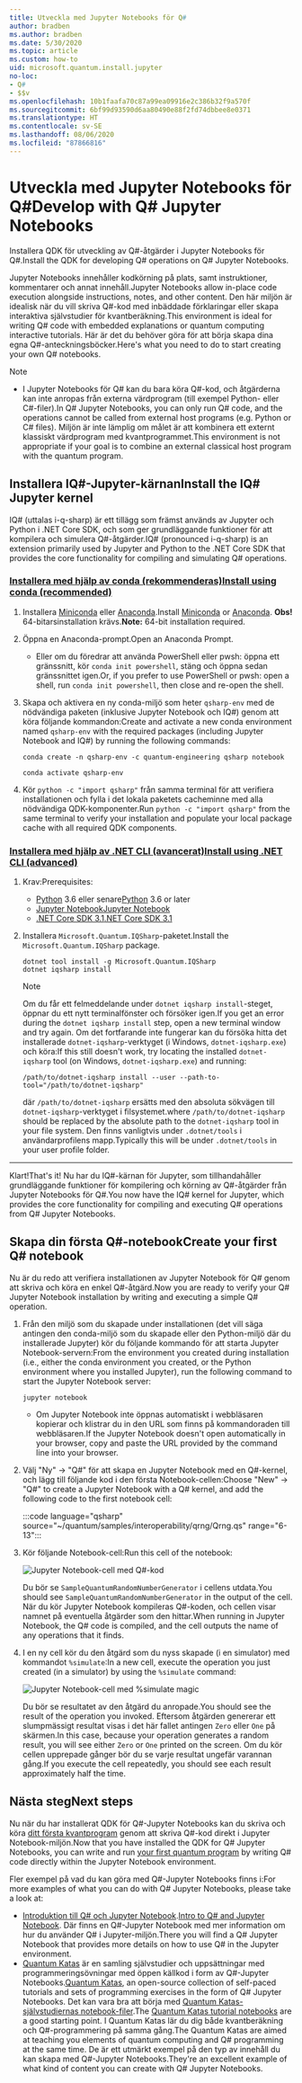 ```yaml
---
title: Utveckla med Jupyter Notebooks för Q#
author: bradben
ms.author: bradben
ms.date: 5/30/2020
ms.topic: article
ms.custom: how-to
uid: microsoft.quantum.install.jupyter
no-loc:
- Q#
- $$v
ms.openlocfilehash: 10b1faafa70c87a99ea09916e2c386b32f9a570f
ms.sourcegitcommit: 6bf99d93590d6aa80490e88f2fd74dbbee8e0371
ms.translationtype: HT
ms.contentlocale: sv-SE
ms.lasthandoff: 08/06/2020
ms.locfileid: "87866816"
---
```

# <a name="develop-with-no-locq-jupyter-notebooks"></a><span data-ttu-id="2a4c0-102">Utveckla med Jupyter Notebooks för Q#</span><span class="sxs-lookup"><span data-stu-id="2a4c0-102">Develop with Q# Jupyter Notebooks</span></span>

<span data-ttu-id="2a4c0-103">Installera QDK för utveckling av Q#-åtgärder i Jupyter Notebooks för Q#.</span><span class="sxs-lookup"><span data-stu-id="2a4c0-103">Install the QDK for developing Q# operations on Q# Jupyter Notebooks.</span></span>

<span data-ttu-id="2a4c0-104">Jupyter Notebooks innehåller kodkörning på plats, samt instruktioner, kommentarer och annat innehåll.</span><span class="sxs-lookup"><span data-stu-id="2a4c0-104">Jupyter Notebooks allow in-place code execution alongside instructions, notes, and other content.</span></span> <span data-ttu-id="2a4c0-105">Den här miljön är idealisk när du vill skriva Q#-kod med inbäddade förklaringar eller skapa interaktiva självstudier för kvantberäkning.</span><span class="sxs-lookup"><span data-stu-id="2a4c0-105">This environment is ideal for writing Q# code with embedded explanations or quantum computing interactive tutorials.</span></span> <span data-ttu-id="2a4c0-106">Här är det du behöver göra för att börja skapa dina egna Q#-anteckningsböcker.</span><span class="sxs-lookup"><span data-stu-id="2a4c0-106">Here's what you need to do to start creating your own Q# notebooks.</span></span>

> [!NOTE]
> * <span data-ttu-id="2a4c0-107">I Jupyter Notebooks för Q# kan du bara köra Q#-kod, och åtgärderna kan inte anropas från externa värdprogram (till exempel Python- eller C#-filer).</span><span class="sxs-lookup"><span data-stu-id="2a4c0-107">In Q# Jupyter Notebooks, you can only run Q# code, and the operations cannot be called from external host programs (e.g. Python or C# files).</span></span> <span data-ttu-id="2a4c0-108">Miljön är inte lämplig om målet är att kombinera ett externt klassiskt värdprogram med kvantprogrammet.</span><span class="sxs-lookup"><span data-stu-id="2a4c0-108">This environment is not appropriate if your goal is to combine an external classical host program with the quantum program.</span></span>

## <a name="install-the-ino-locq-jupyter-kernel"></a><span data-ttu-id="2a4c0-109">Installera IQ#-Jupyter-kärnan</span><span class="sxs-lookup"><span data-stu-id="2a4c0-109">Install the IQ# Jupyter kernel</span></span>

<span data-ttu-id="2a4c0-110">IQ# (uttalas i-q-sharp) är ett tillägg som främst används av Jupyter och Python i .NET Core SDK, och som ger grundläggande funktioner för att kompilera och simulera Q#-åtgärder.</span><span class="sxs-lookup"><span data-stu-id="2a4c0-110">IQ# (pronounced i-q-sharp) is an extension primarily used by Jupyter and Python to the .NET Core SDK that provides the core functionality for compiling and simulating Q# operations.</span></span>

### <a name="install-using-conda-recommended"></a>[<span data-ttu-id="2a4c0-111">Installera med hjälp av conda (rekommenderas)</span><span class="sxs-lookup"><span data-stu-id="2a4c0-111">Install using conda (recommended)</span></span>](#tab/tabid-conda)

1. <span data-ttu-id="2a4c0-112">Installera [Miniconda](https://docs.conda.io/en/latest/miniconda.html) eller [Anaconda](https://www.anaconda.com/products/individual#Downloads).</span><span class="sxs-lookup"><span data-stu-id="2a4c0-112">Install [Miniconda](https://docs.conda.io/en/latest/miniconda.html) or [Anaconda](https://www.anaconda.com/products/individual#Downloads).</span></span> <span data-ttu-id="2a4c0-113">**Obs!** 64-bitarsinstallation krävs.</span><span class="sxs-lookup"><span data-stu-id="2a4c0-113">**Note:** 64-bit installation required.</span></span>

1. <span data-ttu-id="2a4c0-114">Öppna en Anaconda-prompt.</span><span class="sxs-lookup"><span data-stu-id="2a4c0-114">Open an Anaconda Prompt.</span></span>

   - <span data-ttu-id="2a4c0-115">Eller om du föredrar att använda PowerShell eller pwsh: öppna ett gränssnitt, kör `conda init powershell`, stäng och öppna sedan gränssnittet igen.</span><span class="sxs-lookup"><span data-stu-id="2a4c0-115">Or, if you prefer to use PowerShell or pwsh: open a shell, run `conda init powershell`, then close and re-open the shell.</span></span>

1. <span data-ttu-id="2a4c0-116">Skapa och aktivera en ny conda-miljö som heter `qsharp-env` med de nödvändiga paketen (inklusive Jupyter Notebook och IQ#) genom att köra följande kommandon:</span><span class="sxs-lookup"><span data-stu-id="2a4c0-116">Create and activate a new conda environment named `qsharp-env` with the required packages (including Jupyter Notebook and IQ#) by running the following commands:</span></span>

    ```
    conda create -n qsharp-env -c quantum-engineering qsharp notebook

    conda activate qsharp-env
    ```

1. <span data-ttu-id="2a4c0-117">Kör `python -c "import qsharp"` från samma terminal för att verifiera installationen och fylla i det lokala paketets cacheminne med alla nödvändiga QDK-komponenter.</span><span class="sxs-lookup"><span data-stu-id="2a4c0-117">Run `python -c "import qsharp"` from the same terminal to verify your installation and populate your local package cache with all required QDK components.</span></span>

### <a name="install-using-net-cli-advanced"></a>[<span data-ttu-id="2a4c0-118">Installera med hjälp av .NET CLI (avancerat)</span><span class="sxs-lookup"><span data-stu-id="2a4c0-118">Install using .NET CLI (advanced)</span></span>](#tab/tabid-dotnetcli)

1. <span data-ttu-id="2a4c0-119">Krav:</span><span class="sxs-lookup"><span data-stu-id="2a4c0-119">Prerequisites:</span></span>

    - <span data-ttu-id="2a4c0-120">[Python](https://www.python.org/downloads/) 3.6 eller senare</span><span class="sxs-lookup"><span data-stu-id="2a4c0-120">[Python](https://www.python.org/downloads/) 3.6 or later</span></span>
    - [<span data-ttu-id="2a4c0-121">Jupyter Notebook</span><span class="sxs-lookup"><span data-stu-id="2a4c0-121">Jupyter Notebook</span></span>](https://jupyter.readthedocs.io/en/latest/install.html)
    - [<span data-ttu-id="2a4c0-122">.NET Core SDK 3.1</span><span class="sxs-lookup"><span data-stu-id="2a4c0-122">.NET Core SDK 3.1</span></span>](https://dotnet.microsoft.com/download/dotnet-core/3.1)

1. <span data-ttu-id="2a4c0-123">Installera `Microsoft.Quantum.IQSharp`-paketet.</span><span class="sxs-lookup"><span data-stu-id="2a4c0-123">Install the `Microsoft.Quantum.IQSharp` package.</span></span>

    ```dotnetcli
    dotnet tool install -g Microsoft.Quantum.IQSharp
    dotnet iqsharp install
    ```

    > [!NOTE]
    > <span data-ttu-id="2a4c0-124">Om du får ett felmeddelande under `dotnet iqsharp install`-steget, öppnar du ett nytt terminalfönster och försöker igen.</span><span class="sxs-lookup"><span data-stu-id="2a4c0-124">If you get an error during the `dotnet iqsharp install` step, open a new terminal window and try again.</span></span>
    > <span data-ttu-id="2a4c0-125">Om det fortfarande inte fungerar kan du försöka hitta det installerade `dotnet-iqsharp`-verktyget (i Windows, `dotnet-iqsharp.exe`) och köra:</span><span class="sxs-lookup"><span data-stu-id="2a4c0-125">If this still doesn't work, try locating the installed `dotnet-iqsharp` tool (on Windows, `dotnet-iqsharp.exe`) and running:</span></span>
    > ```
    > /path/to/dotnet-iqsharp install --user --path-to-tool="/path/to/dotnet-iqsharp"
    > ```
    > <span data-ttu-id="2a4c0-126">där `/path/to/dotnet-iqsharp` ersätts med den absoluta sökvägen till `dotnet-iqsharp`-verktyget i filsystemet.</span><span class="sxs-lookup"><span data-stu-id="2a4c0-126">where `/path/to/dotnet-iqsharp` should be replaced by the absolute path to the `dotnet-iqsharp` tool in your file system.</span></span>
    > <span data-ttu-id="2a4c0-127">Den finns vanligtvis under `.dotnet/tools` i användarprofilens mapp.</span><span class="sxs-lookup"><span data-stu-id="2a4c0-127">Typically this will be under `.dotnet/tools` in your user profile folder.</span></span>
    
***

<span data-ttu-id="2a4c0-128">Klart!</span><span class="sxs-lookup"><span data-stu-id="2a4c0-128">That's it!</span></span> <span data-ttu-id="2a4c0-129">Nu har du IQ#-kärnan för Jupyter, som tillhandahåller grundläggande funktioner för kompilering och körning av Q#-åtgärder från Jupyter Notebooks för Q#.</span><span class="sxs-lookup"><span data-stu-id="2a4c0-129">You now have the IQ# kernel for Jupyter, which provides the core functionality for compiling and executing Q# operations from Q# Jupyter Notebooks.</span></span>

## <a name="create-your-first-no-locq-notebook"></a><span data-ttu-id="2a4c0-130">Skapa din första Q#-notebook</span><span class="sxs-lookup"><span data-stu-id="2a4c0-130">Create your first Q# notebook</span></span>

<span data-ttu-id="2a4c0-131">Nu är du redo att verifiera installationen av Jupyter Notebook för Q# genom att skriva och köra en enkel Q#-åtgärd.</span><span class="sxs-lookup"><span data-stu-id="2a4c0-131">Now you are ready to verify your Q# Jupyter Notebook installation by writing and executing a simple Q# operation.</span></span>

1. <span data-ttu-id="2a4c0-132">Från den miljö som du skapade under installationen (det vill säga antingen den conda-miljö som du skapade eller den Python-miljö där du installerade Jupyter) kör du följande kommando för att starta Jupyter Notebook-servern:</span><span class="sxs-lookup"><span data-stu-id="2a4c0-132">From the environment you created during installation (i.e., either the conda environment you created, or the Python environment where you installed Jupyter), run the following command to start the Jupyter Notebook server:</span></span>

    ```
    jupyter notebook
    ```

    - <span data-ttu-id="2a4c0-133">Om Jupyter Notebook inte öppnas automatiskt i webbläsaren kopierar och klistrar du in den URL som finns på kommandoraden till webbläsaren.</span><span class="sxs-lookup"><span data-stu-id="2a4c0-133">If the Jupyter Notebook doesn't open automatically in your browser, copy and paste the URL provided by the command line into your browser.</span></span>

1. <span data-ttu-id="2a4c0-134">Välj "Ny" → "Q#" för att skapa en Jupyter Notebook med en Q#-kernel, och lägg till följande kod i den första Notebook-cellen:</span><span class="sxs-lookup"><span data-stu-id="2a4c0-134">Choose "New" → "Q#" to create a Jupyter Notebook with a Q# kernel, and add the following code to the first notebook cell:</span></span>

    :::code language="qsharp" source="~/quantum/samples/interoperability/qrng/Qrng.qs" range="6-13":::

1. <span data-ttu-id="2a4c0-135">Kör följande Notebook-cell:</span><span class="sxs-lookup"><span data-stu-id="2a4c0-135">Run this cell of the notebook:</span></span>

    ![Jupyter Notebook-cell med Q#-kod](~/media/install-guide-jupyter.png)

    <span data-ttu-id="2a4c0-137">Du bör se `SampleQuantumRandomNumberGenerator` i cellens utdata.</span><span class="sxs-lookup"><span data-stu-id="2a4c0-137">You should see `SampleQuantumRandomNumberGenerator` in the output of the cell.</span></span> <span data-ttu-id="2a4c0-138">När du kör Jupyter Notebook kompileras Q#-koden, och cellen visar namnet på eventuella åtgärder som den hittar.</span><span class="sxs-lookup"><span data-stu-id="2a4c0-138">When running in Jupyter Notebook, the Q# code is compiled, and the cell outputs the name of any operations that it finds.</span></span>

1. <span data-ttu-id="2a4c0-139">I en ny cell kör du den åtgärd som du nyss skapade (i en simulator) med kommandot `%simulate`:</span><span class="sxs-lookup"><span data-stu-id="2a4c0-139">In a new cell, execute the operation you just created (in a simulator) by using the `%simulate` command:</span></span>

    ![Jupyter Notebook-cell med %simulate magic](~/media/install-guide-jupyter-simulate.png)

    <span data-ttu-id="2a4c0-141">Du bör se resultatet av den åtgärd du anropade.</span><span class="sxs-lookup"><span data-stu-id="2a4c0-141">You should see the result of the operation you invoked.</span></span> <span data-ttu-id="2a4c0-142">Eftersom åtgärden genererar ett slumpmässigt resultat visas i det här fallet antingen `Zero` eller `One` på skärmen.</span><span class="sxs-lookup"><span data-stu-id="2a4c0-142">In this case, because your operation generates a random result, you will see either `Zero` or `One` printed on the screen.</span></span> <span data-ttu-id="2a4c0-143">Om du kör cellen upprepade gånger bör du se varje resultat ungefär varannan gång.</span><span class="sxs-lookup"><span data-stu-id="2a4c0-143">If you execute the cell repeatedly, you should see each result approximately half the time.</span></span>

## <a name="next-steps"></a><span data-ttu-id="2a4c0-144">Nästa steg</span><span class="sxs-lookup"><span data-stu-id="2a4c0-144">Next steps</span></span>

<span data-ttu-id="2a4c0-145">Nu när du har installerat QDK för Q#-Jupyter Notebooks kan du skriva och köra [ditt första kvantprogram](xref:microsoft.quantum.quickstarts.qrng) genom att skriva Q#-kod direkt i Jupyter Notebook-miljön.</span><span class="sxs-lookup"><span data-stu-id="2a4c0-145">Now that you have installed the QDK for Q# Jupyter Notebooks, you can write and run [your first quantum program](xref:microsoft.quantum.quickstarts.qrng) by writing Q# code directly within the Jupyter Notebook environment.</span></span>

<span data-ttu-id="2a4c0-146">Fler exempel på vad du kan göra med Q#-Jupyter Notebooks finns i:</span><span class="sxs-lookup"><span data-stu-id="2a4c0-146">For more examples of what you can do with Q# Jupyter Notebooks, please take a look at:</span></span>

- <span data-ttu-id="2a4c0-147">[Introduktion till Q# och Jupyter Notebook](https://docs.microsoft.com/samples/microsoft/quantum/intro-to-qsharp-jupyter/).</span><span class="sxs-lookup"><span data-stu-id="2a4c0-147">[Intro to Q# and Jupyter Notebook](https://docs.microsoft.com/samples/microsoft/quantum/intro-to-qsharp-jupyter/).</span></span> <span data-ttu-id="2a4c0-148">Där finns en Q#-Jupyter Notebook med mer information om hur du använder Q# i Jupyter-miljön.</span><span class="sxs-lookup"><span data-stu-id="2a4c0-148">There you will find a Q# Jupyter Notebook that provides more details on how to use Q# in the Jupyter environment.</span></span>
- <span data-ttu-id="2a4c0-149">[Quantum Katas](xref:microsoft.quantum.overview.katas) är en samling självstudier och uppsättningar med programmeringsövningar med öppen källkod i form av Q#-Jupyter Notebooks.</span><span class="sxs-lookup"><span data-stu-id="2a4c0-149">[Quantum Katas](xref:microsoft.quantum.overview.katas), an open-source collection of self-paced tutorials and sets of programming exercises in the form of Q# Jupyter Notebooks.</span></span> <span data-ttu-id="2a4c0-150">Det kan vara bra att börja med [Quantum Katas-självstudiernas notebook-filer](https://github.com/microsoft/QuantumKatas#tutorial-topics).</span><span class="sxs-lookup"><span data-stu-id="2a4c0-150">The [Quantum Katas tutorial notebooks](https://github.com/microsoft/QuantumKatas#tutorial-topics) are a good starting point.</span></span> <span data-ttu-id="2a4c0-151">I Quantum Katas lär du dig både kvantberäkning och Q#-programmering på samma gång.</span><span class="sxs-lookup"><span data-stu-id="2a4c0-151">The Quantum Katas are aimed at teaching you elements of quantum computing and Q# programming at the same time.</span></span> <span data-ttu-id="2a4c0-152">De är ett utmärkt exempel på den typ av innehåll du kan skapa med Q#-Jupyter Notebooks.</span><span class="sxs-lookup"><span data-stu-id="2a4c0-152">They're an excellent example of what kind of content you can create with Q# Jupyter Notebooks.</span></span>
